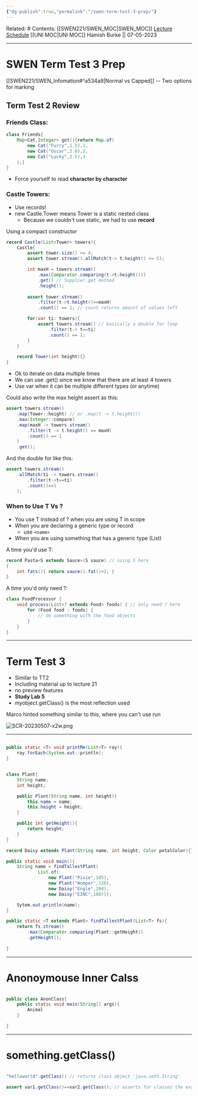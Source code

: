 ```yaml
---
{"dg-publish":true,"permalink":"/swen-term-test-3-prep/"}
---
```



Related: #
Contents: [[SWEN221/SWEN_MOC\|SWEN_MOC]]
[Lecture Schedule](https://ecs.wgtn.ac.nz/Courses/SWEN221_2023T1/LectureSchedule)
[[UNI MOC\|UNI MOC]]
Hamish Burke || 07-05-2023
***

# SWEN Term Test 3 Prep

[[SWEN221/SWEN_Infomation#^a534a9\|Normal vs Capped]] -- Two options for marking

## Term Test 2 Review

### Friends Class:

```java
class Friends{
	Map<Cat,Integer> get(){return Map.of(
		new Cat("Furry",1.5),1,
		new Cat("Oscar",2.0),2,
		new Cat("Lucky",2.5),3
	);}
}
```

- Force yourself to read **character by character**

### Castle Towers:

- Use records!
- new Castle.Tower means Tower is a static nested class
	- Because we couldn't use static, we had to use **record**

Using a compact constructor

```java
record Castle(List<Tower> towers){
	Castle{
		assert tower.size() >= 4;
		assert tower.stream().allMatch(t-> t.height() >= 5);

		int maxH = towers.stream()
			.max(Comparator.comparing(t->t.height()))
			.get() // Supplier.get method
			.height();
			
		assert tower.stream()
			.filter(t->t.height()==maxH)
			.count() == 1; // count returns amount of values left

		for(var ti: towers){
			assert towers.stream() // basically a double for loop
				.filter(t-> t==ti)
				.count() == 1;
		}
	}

	record Tower(int height){}
}
```

- Ok to iterate on data multiple times
- We can use .get() since we know that there are at least 4 towers
- Use var when it can be multiple different types (or anytime)

Could also write the max height assert as this:

```java
assert towers.stream()
	.map(Tower::height) // or .map(t -> t.height())
	.max(Integer::compare)
	.map(maxH -> towers.stream()
		.filter(t -> t.height() == maxH)
		.count() == 1
	)
	.get(); 
```

And the double for like this:

```java
assert towers.stream()
	.allMatch(ti -> towers.stream()
		.filter(t->t==ti)
		.count()==1
	);
```

### When to Use T Vs ?

- You use T instead of ? when you are using T in scope
- When you are declaring a generic type or record
	- use ``<name>``
- When you are using something that has a generic type (List)

A time you'd use T:

```java
record Pasta<S extends Sauce>(S sauce) // using S here
{
	int fats(){ return sauce().fat()+2; }
}
```

A time you'd only need ?:

```java
class FoodProcessor {
    void process(List<? extends Food> foods) { // only need ? here
        for (Food food : foods) {
            // do something with the food objects
        }
    }
}
```

***

# Term Test 3

- Similar to TT2
- Including material up to lecture 21
- no preview features
- **Study Lab 5**
- myobject.getClass() is the most reflection used


Marco hinted something similar to this, where you can't use run




![SCR-20230507-x2w.png](/img/user/SCR-20230507-x2w.png)





***

```java

public static <T> void printMe(List<T> ray){
	ray.forEach(System.out::println);
}
```

```java

class Plant{
	String name;
	int height;

	public Plant(String name, int height){
		this.name = name;
		this.height = height;
	}

	public int getHeight(){
		return height;
	}
}

record Daisy extends Plant(String name, int height, Color petalColor){}

public static void main(){
	String name = findTallestPlant(
			List.of(
				new Plant("Pixie",105),
				new Plant("Womper",120),
				new Daisy("Engle",204),
				new Daisy("EINC",180)));

	Sytem.out.println(name);
}

public static <T extends Plant> findTallestPlant(List<T> fs){
	return fs.stream()
		.max(Comparator.comparing(Plant::getHeight))
		.getHeight();
	
}
```

***

# Anonoymouse Inner Calss

```java

public class AnonClass{
	public static void main(String[] args){
		Animal
	}

}
```

***

# something.getClass()

```java

"helloworld".getClass() // returns class object 'java.smth.String'

assert var1.getClass()==var2.getClass(); // asserts for classes the exact same

